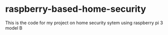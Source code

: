 # raspberry-based-home-security
This is the code for my project on home security sytem using raspberry pi 3 model B
